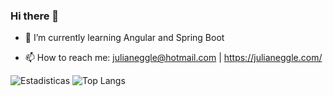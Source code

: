 ### Hi there 👋

- 🌱 I’m currently learning Angular and Spring Boot

- 📫 How to reach me: julianeggle@hotmail.com  |  https://julianeggle.com/

<!--
**jotaulian/jotaulian** is a ✨ _special_ ✨ repository because its `README.md` (this file) appears on your GitHub profile.

Here are some ideas to get you started:

- 🔭 I’m currently working on ...
- 🌱 I’m currently learning ...
- 👯 I’m looking to collaborate on ...
- 🤔 I’m looking for help with ...
- 💬 Ask me about ...
- 📫 How to reach me: ...
- 😄 Pronouns: ...
- ⚡ Fun fact: ...
-->
![Estadisticas](https://github-readme-stats.vercel.app/api?username=jotaulian&show_icons=true&theme=dark)
![Top Langs](https://github-readme-stats.vercel.app/api/top-langs/?username=jotaulian&layout=compact&theme=dark)
